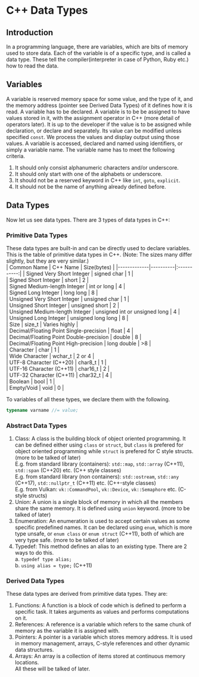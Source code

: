# C++ Data Types  
## Introduction  
In a programming language, there are variables, which are bits of memory used to store data. Each of the variable is of a specific type, and is called a data type. These tell the compiler(interpreter in case of Python, Ruby etc.) how to read the data.  
## Variables  
A variable is reserved memory space for some value, and the type of it, and the memory address (pointer see Derived Data Types) of it defines how it is read. A variable has to be declared. A variable is to be be assigned to have values stored in it, with the assignment operator in C++ (more detail of operators later). It is up to the developer if the value is to be assigned while declaration, or declare and separately. Its value can be modified unless specified `const`. We process the values and display output using those values. A variable is accessed, declared and named using identifiers, or simply a variable name. The variable name has to meet the following criteria.  
1. It should only consist alphanumeric characters and/or underscore.
2. It should only start with one of the alphabets or underscore.  
3. It should not be a reserved keyword in C++ like `int`, `goto`, `explicit`.  
4. It should not be the name of anything already defined before.  
## Data Types  
Now let us see data types. There are 3 types of data types in C++:  
### Primitive Data Types  
These data types are built-in and can be directly used to declare variables. This is the table of primitive data types in C++. (Note: The sizes many differ slightly, but they are very similar.)  
| Common Name | C++ Name | Size(bytes) | 
|-------------|----------|:-----------:|
| Signed Very Short Integer | signed char | 1 |  
| Signed Short Integer | short | 2 |  
| Signed Medium-length Integer | int or long | 4 |  
| Signed Long Integer | long long | 8 |  
| Unsigned Very Short Integer | unsigned char | 1 |  
| Unsigned Short Integer | unsigned short | 2 |  
| Unsigned Medium-length Integer | unsigned int or unsigned long | 4 |  
| Unsigned Long Integer | unsigned long long | 8 |  
| Size | size_t | Varies highly |  
| Decimal/Floating Point Single-precision | float | 4 |  
| Decimal/Floating Point Double-precision | double | 8 |  
| Decimal/Floating Point High-precision | long double | >8 |  
| Character | char | 1 |  
| Wide Character | wchar_t | 2 or 4 |  
| UTF-8 Character (C++20) | char8_t | 1 |  
| UTF-16 Character (C++11) | char16_t | 2 |  
| UTF-32 Character (C++11) | char32_t | 4 |  
| Boolean | bool | 1 |  
| Empty/Void | void | 0 |  

To variables of all these types, we declare them with the following.  
```c++
typename varname //= value;
```  
### Abstract Data Types  
1. Class: A class is the building block of object oriented programming. It can be defined either using `class` or `struct`, but `class` is prefered for object oriented programming while `struct` is prefered for C style structs. (more to be talked of later)  
E.g. from standard library (containers): `std::map`, `std::array` (C++11), `std::span` (C++20) etc. (C++ style classes)  
E.g. from standard library (non containers): `std::ostream`, `std::any` (C++17), `std::nullptr_t` (C++11) etc. (C++-style classes)  
E.g. from Vulkan: `vk::CommandPool`, `vk::Device`, `vk::Semaphore` etc. (C-style structs)  
2. Union: A union is a single block of memory in which all the members share the same memory. It is defined using `union` keyword. (more to be talked of later)  
3. Enumeration: An enumeration is used to accept certain values as some specific predefined names. It can be declared using `enum`, which is more type unsafe, or `enum class` or `enum struct` (C++11), both of which are very type safe. (more to be talked of later)  
4. Typedef: This method defines an alias to an existing type. There are 2 ways to do this.  
a. `typedef type alias;`  
b. `using alias = type;` (C++11)  
### Derived Data Types  
These data types are derived from primitive data types. They are:  
1. Functions: A function is a block of code which is defined to perform a specific task. It takes arguments as values and performs computations on it.  
2. References: A reference is a variable which refers to the same chunk of memory as the variable it is assigned with.  
3. Pointers: A pointer is a variable which stores memory address. It is used in memory management, arrays, C-style references and other dynamic data structures.  
4. Arrays: An array is a collection of items stored at continuous memory locations.  
All these will be talked of later.  
